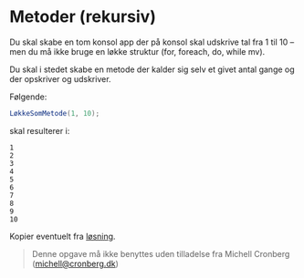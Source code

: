 ﻿# Metoder (rekursiv)

Du skal skabe en tom konsol app der på konsol 
skal udskrive tal fra 1 til 10 – men du må ikke 
bruge en løkke struktur (for, foreach, do, 
while mv). 

Du skal i stedet skabe en metode der kalder sig selv et givet antal gange og der opskriver og udskriver.

Følgende:

```csharp
LøkkeSomMetode(1, 10);
```
skal resulterer i:

```
1
2
3
4
5
6
7
8
9
10
```



Kopier eventuelt fra [løsning](https://github.com/devcronberg/undervisning-cs-opgaver/blob/master/metoder-rekursiv/Program.cs).

<!-- footerstart -->
> Denne opgave må ikke benyttes uden tilladelse fra Michell Cronberg (michell@cronberg.dk)
<!-- footerslut -->
